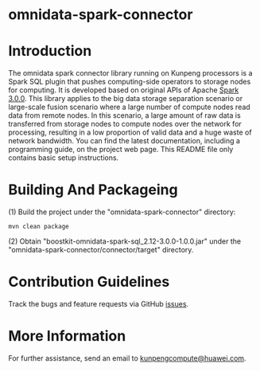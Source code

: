 # omnidata-spark-connector



Introduction
============

The omnidata spark connector library running on Kunpeng processors is a Spark SQL plugin that pushes computing-side operators to storage nodes for computing. It is developed based on original APIs of Apache [Spark 3.0.0](https://github.com/apache/spark/tree/v3.0.0). This library applies to the big data storage separation scenario or large-scale fusion scenario where a large number of compute nodes read data from remote nodes. In this scenario, a large amount of raw data is transferred from storage nodes to compute nodes over the network for processing, resulting in a low proportion of valid data and a huge waste of network bandwidth. You can find the latest documentation, including a programming guide, on the project web page. This README file only contains basic setup instructions.


Building And Packageing
====================

(1) Build the project under the "omnidata-spark-connector" directory:

    mvn clean package

(2) Obtain "boostkit-omnidata-spark-sql_2.12-3.0.0-1.0.0.jar" under the "omnidata-spark-connector/connector/target" directory.

Contribution Guidelines
========

Track the bugs and feature requests via GitHub [issues](https://github.com/kunpengcompute/omnidata-spark-connector/issues).

More Information
========

For further assistance, send an email to kunpengcompute@huawei.com.
